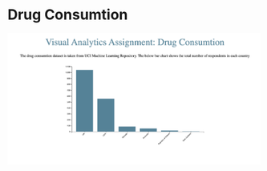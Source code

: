 # Drug Consumtion

![image](https://github.com/ghazalayobi/CS-visual-analytics/blob/main/assignment5/files/Screenshot%202022-12-11%20at%206.55.16%20PM.png)
